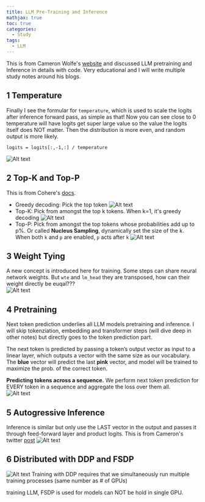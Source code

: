 ```yaml
---
title: LLM Pre-Training and Inference
mathjax: true
toc: true
categories:
  - Study
tags:
  - LLM
---
```


This is from Cameron Wolfe's [website](https://cameronrwolfe.substack.com/p/language-model-training-and-inference) and discussed LLM pretraining and Inference in details with code. Very educational and I will write multiple study notes around his blogs.  

## 1 Temperature
Finally I see the formular for `temperature`, which is used to scale the logits after inference forward pass, as simple as that!
Now you can see close to 0 temperature will have logits get super large value so the value the logits itself does NOT matter. Then the distribution is more even, and random output is more likely. 
```
logits = logits[:,-1,:] / temperature
```
![Alt text](/code23/assets/images/2024/24-03-20-LLM-Training-Inference_files/temperature.png)

## 2 Top-K and Top-P
This is from Cohere's [docs](https://docs.cohere.com/docs/controlling-generation-with-top-k-top-p).
- Greedy decoding: Pick the top token
![Alt text](/code23/assets/images/2024/24-03-20-LLM-Training-Inference_files/greedy.png)
- Top-K: Pick from amongst the top k tokens. When k=1, it's greedy decoding
![Alt text](/code23/assets/images/2024/24-03-20-LLM-Training-Inference_files/topk.png)
- Top-P: Pick from amongst the top tokens whose probabilities add up to p%. Or called **Nucleus Sampling**, dynamically set the size of the k. When both `k` and `p` are enabled, `p` acts after `k`
![Alt text](/code23/assets/images/2024/24-03-20-LLM-Training-Inference_files/topp.png)

## 3 Weight Tying
A new concept is introduced here for training. Some steps can share neural network weights. 
But `wte` and `lm_head` they are transposed, how can their weight directly be euqal???  
![Alt text](/code23/assets/images/2024/24-03-20-LLM-Training-Inference_files/weighttying.png)

## 4 Pretraining  
Next token prediction underlies all LLM models pretraining and inference. I will skip tokenziation, embedding and transformer steps (will dive deep in other notes) but directly goes to the token prediction part. 

The next token is predicted by passing a token’s output vector as input to a linear layer, which outputs a vector with the same size as our vocabulary. The **blue** vector will predict the last **pink** vector, and model will be trained to maximize the prob. of the correct token. 

**Predicting tokens across a sequence.** We perform next token prediction for EVERY token in a sequence and aggregate the loss over them all.  
![Alt text](/code23/assets/images/2024/24-03-20-LLM-Training-Inference_files/pretraining.png)



## 5 Autogressive Inference
Inference is similar but only use the LAST vector in the output and passes it through feed-forward layer and product logits. This is from Cameron's twitter [post](https://twitter.com/cwolferesearch/status/1659608476455256078)
![Alt text](/code23/assets/images/2024/24-03-20-LLM-Training-Inference_files/inference.png)

## 6 Distributed with DDP and FSDP
![Alt text](/code23/assets/images/2024/24-03-20-LLM-Training-Inference_files/distributed.png)
Training with DDP requires that we simultaneously run multiple training processes (same number as # of GPUs)

training LLM, FSDP is used for models can NOT be hold in single GPU.
